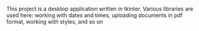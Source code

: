 This project is a desktop application written in tkinter. Various libraries are used here: working with dates and times, uploading documents in pdf format, working with styles, and so on
